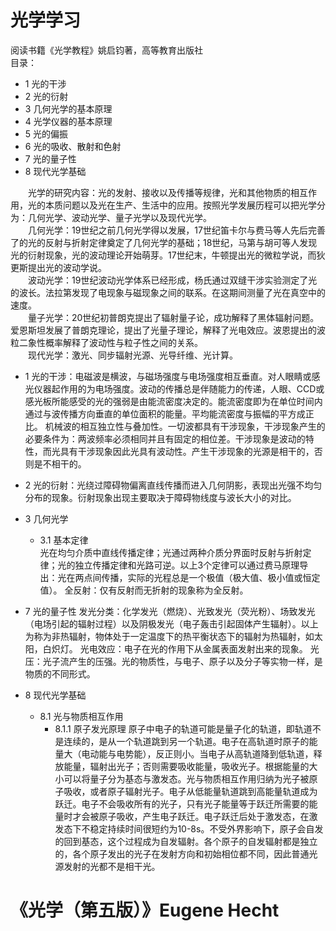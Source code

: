 # 光学学习
阅读书籍《光学教程》姚启钧著，高等教育出版社  
目录：
- 1 光的干涉
- 2 光的衍射
- 3 几何光学的基本原理
- 4 光学仪器的基本原理
- 5 光的偏振
- 6 光的吸收、散射和色射
- 7 光的量子性
- 8 现代光学基础
  
&emsp;&emsp;光学的研究内容：光的发射、接收以及传播等规律，光和其他物质的相互作用，光的本质问题以及光在生产、生活中的应用。按照光学发展历程可以把光学分为：几何光学、波动光学、量子光学以及现代光学。  
&emsp;&emsp;几何光学：19世纪之前几何光学得以发展，17世纪笛卡尔与费马等人先后完善了的光的反射与折射定律奠定了几何光学的基础；18世纪，马第与胡可等人发现光的衍射现象，光的波动理论开始萌芽。17世纪末，牛顿提出光的微粒学说，而狄更斯提出光的波动学说。  
&emsp;&emsp;波动光学：19世纪波动光学体系已经形成，杨氏通过双缝干涉实验测定了光的波长。法拉第发现了电现象与磁现象之间的联系。在这期间测量了光在真空中的速度。  
&emsp;&emsp;量子光学：20世纪初普朗克提出了辐射量子论，成功解释了黑体辐射问题。爱恩斯坦发展了普朗克理论，提出了光量子理论，解释了光电效应。波恩提出的波粒二象性概率解释了波动性与粒子性之间的关系。  
&emsp;&emsp;现代光学：激光、同步辐射光源、光导纤维、光计算。

- 1 光的干涉：电磁波是横波，与磁场强度与电场强度相互垂直。对人眼睛或感光仪器起作用的为电场强度。波动的传播总是伴随能力的传递，人眼、CCD或感光板所能感受的光的强弱是由能流密度决定的。能流密度即为在单位时间内通过与波传播方向垂直的单位面积的能量。平均能流密度与振幅的平方成正比。
机械波的相互独立性与叠加性。一切波都具有干涉现象，干涉现象产生的必要条件为：两波频率必须相同并且有固定的相位差。干涉现象是波动的特性，而光具有干涉现象因此光具有波动性。产生干涉现象的光源是相干的，否则是不相干的。

- 2 光的衍射：光绕过障碍物偏离直线传播而进入几何阴影，表现出光强不均匀分布的现象。衍射现象出现主要取决于障碍物线度与波长大小的对比。

- 3 几何光学
  - 3.1 基本定律  
  光在均匀介质中直线传播定律；光通过两种介质分界面时反射与折射定律；光的独立传播定律和光路可逆。以上3个定律可以通过费马原理导出：光在两点间传播，实际的光程总是一个极值（极大值、极小值或恒定值）。 
  全反射：仅有反射而无折射的现象称为全反射。

- 7 光的量子性
  发光分类：化学发光（燃烧）、光致发光（荧光粉）、场致发光（电场引起的辐射过程）以及阴极发光（电子轰击引起固体产生辐射）。以上为称为非热辐射，物体处于一定温度下的热平衡状态下的辐射为热辐射，如太阳，白炽灯。
  光电效应：电子在光的作用下从金属表面发射出来的现象。
  光压：光子流产生的压强。光的物质性，与电子、原子以及分子等实物一样，是物质的不同形式。

- 8 现代光学基础
  - 8.1 光与物质相互作用
    - 8.1.1 原子发光原理
    原子中电子的轨道可能是量子化的轨道，即轨道不是连续的，是从一个轨道跳到另一个轨道。电子在高轨道时原子的能量大（电动能与电势能），反正则小。当电子从高轨道降到低轨道，释放能量，辐射出光子；否则需要吸收能量，吸收光子。根据能量的大小可以将量子分为基态与激发态。光与物质相互作用归纳为光子被原子吸收，或者原子辐射光子。电子从低能量轨道跳到高能量轨道成为跃迁。电子不会吸收所有的光子，只有光子能量等于跃迁所需要的能量时才会被原子吸收，产生电子跃迁。电子跃迁后处于激发态，在激发态下不稳定持续时间很短约为10-8s。不受外界影响下，原子会自发的回到基态，这个过程成为自发辐射。各个原子的自发辐射都是独立的，各个原子发出的光子在发射方向和初始相位都不同，因此普通光源发射的光都不是相干光。

# 《光学（第五版）》Eugene Hecht


